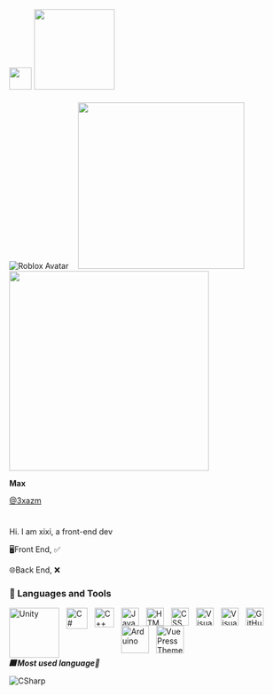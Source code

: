 ## <img src='https://media1.giphy.com/media/1QcqLUCuQca1edQ0rK/giphy.gif?cid=6c09b952y1230kxui2dujr57zfa3to5qzdtl7lbsd6uplbwz&ep=v1_internal_gif_by_id&rid=giphy.gif&ct=s' width='40px'/>  <img src='https://w7.pngwing.com/pngs/958/363/png-transparent-roblox-corporation-logo-adobe-text-video-game-xbox-one.png' width='145px' /> 

![Roblox Avatar](https://tr.rbxcdn.com/30DAY-AvatarHeadshot-3FD2EC04DF871E41E570F86F55CE7FA2-Png/150/150/AvatarHeadshot/Webp/noFilter) ㅤ<img src="https://github-readme-stats.vercel.app/api/top-langs/?username=xixigolang&theme=dark&layout=compact" width="300" />
   <img src="https://github-readme-stats.vercel.app/api?username=xixigolang&show_icons=true&theme=tokyonight" width="360" />
   
**Max**

[@3xazm](https://www.roblox.com/users/1231779831/profile)
#

Hi. I am xixi, a front-end dev 


🖥️Front End, ✅

🌐Back End, ❌

### 🧰 Languages and Tools

<img align="left" alt="Unity" width="90px" style="padding-right:10px;" src="https://upload.wikimedia.org/wikipedia/commons/thumb/c/c4/Unity_2021.svg/200px-Unity_2021.svg.png" />
<img align="left" alt="C#" width="38px" style="padding-right:10px;" src="https://static.cdnlogo.com/logos/c/68/c-sharp-350x350.png" />
<img align="left" alt="C++" width="35px" style="padding-right:10px;" src="https://upload.wikimedia.org/wikipedia/commons/thumb/1/18/ISO_C%2B%2B_Logo.svg/306px-ISO_C%2B%2B_Logo.svg.png" />
<img align="left" alt="JavaScript" width="32px" style="padding-right:10px;" src="https://cdn.jsdelivr.net/gh/devicons/devicon/icons/javascript/javascript-plain.svg" />
<img align="left" alt="HTML" width="32px" style="padding-right:10px;" src="https://cdn.jsdelivr.net/gh/devicons/devicon/icons/html5/html5-plain.svg" />
<img align="left" alt="CSS" width="32px" style="padding-right:10px;" src="https://cdn.jsdelivr.net/gh/devicons/devicon/icons/css3/css3-plain.svg" />
<img align="left" alt="Visual Studio 2022" width="32px" style="padding-right:10px;" src="https://upload.wikimedia.org/wikipedia/commons/thumb/2/2c/Visual_Studio_Icon_2022.svg/2048px-Visual_Studio_Icon_2022.svg.png" />
<img align="left" alt="Visual Studio Code" width="32px" style="padding-right:10px;" src="https://upload.wikimedia.org/wikipedia/commons/thumb/9/9a/Visual_Studio_Code_1.35_icon.svg/2048px-Visual_Studio_Code_1.35_icon.svg.png" />
<img align="left" alt="GitHub" width="32px" style="padding-right:10px;" src="https://cdn.jsdelivr.net/gh/devicons/devicon/icons/github/github-original.svg" />
<img align="left" alt="Arduino" width="50px" style="padding-right:10px;" src="https://upload.wikimedia.org/wikipedia/commons/thumb/8/87/Arduino_Logo.svg/720px-Arduino_Logo.svg.png" />
<img align="left" alt="VuePress Theme Hope" width="50px" style="padding-right:10px;" src="https://vuepress-theme-hope.github.io/logo.svg" />


## ㅤㅤㅤㅤㅤㅤㅤㅤㅤ

***🎆 Most used language🎇***

![CSharp](https://img.shields.io/badge/C%23-239120?style=for-the-badge&logo=c-sharp&logoColor=white)


<!--
**Xixigolang/xixigolang** is a ✨ _special_ ✨ repository because its `README.md` (this file) appears on your GitHub profile.

Here are some ideas to get you started:

- 🔭 I’m currently working on ...
- 🌱 I’m currently learning ...
- 👯 I’m looking to collaborate on ...
- 🤔 I’m looking for help with ...
- 💬 Ask me about ...
- 📫 How to reach me: ...
- 😄 Pronouns: ...
- ⚡ Fun fact: ...
-->
